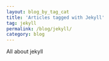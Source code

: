 ```yaml
---
layout: blog_by_tag_cat
title: 'Articles tagged with Jekyll'
tag: jekyll
permalink: /blog/jekyll/
category: blog
---
```


All about jekyll
